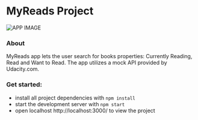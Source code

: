 # MyReads Project

![APP IMAGE](/images.png)

### About


MyReads app lets the user search for books
properties:
Currently Reading, Read and Want to Read.
The app utilizes a mock API provided by Udacity.com.

### Get started:

* install all project dependencies with `npm install`
* start the development server with `npm start`
* open localhost http://localhost:3000/ to view the project
